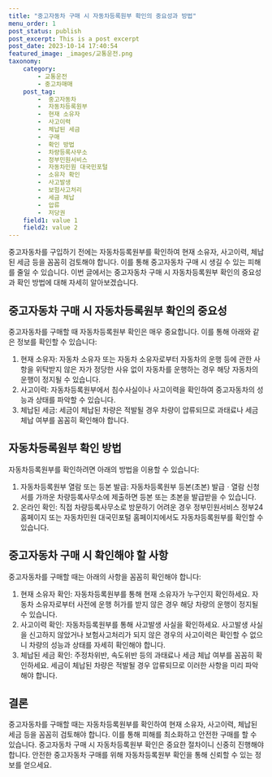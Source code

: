 ```yaml
---
title: "중고자동차 구매 시 자동차등록원부 확인의 중요성과 방법"
menu_order: 1
post_status: publish
post_excerpt: This is a post excerpt
post_date: 2023-10-14 17:40:54
featured_image: _images/교통운전.png
taxonomy:
    category:
        - 교통운전
        - 중고차매매
    post_tag:
        -  중고자동차
        -  자동차등록원부
        -  현재 소유자
        -  사고이력
        -  체납된 세금
        -  구매
        -  확인 방법
        -  차량등록사무소
        -  정부민원서비스
        -  자동차민원 대국민포털
        -  소유자 확인
        -  사고발생
        -  보험사고처리
        -  세금 체납
        -  압류
        -  저당권
    field1: value 1
    field2: value 2
---
```



중고자동차를 구입하기 전에는 자동차등록원부를 확인하여 현재 소유자, 사고이력, 체납된 세금 등을 꼼꼼히 검토해야 합니다. 이를 통해 중고자동차 구매 시 생길 수 있는 피해를 줄일 수 있습니다. 이번 글에서는 중고자동차 구매 시 자동차등록원부 확인의 중요성과 확인 방법에 대해 자세히 알아보겠습니다.

## 중고자동차 구매 시 자동차등록원부 확인의 중요성

중고자동차를 구매할 때 자동차등록원부 확인은 매우 중요합니다. 이를 통해 아래와 같은 정보를 확인할 수 있습니다:

1. 현재 소유자: 자동차 소유자 또는 자동차 소유자로부터 자동차의 운행 등에 관한 사항을 위탁받지 않은 자가 정당한 사유 없이 자동차를 운행하는 경우 해당 자동차의 운행이 정지될 수 있습니다.
2. 사고이력: 자동차등록원부에서 침수사실이나 사고이력을 확인하여 중고자동차의 성능과 상태를 파악할 수 있습니다.
3. 체납된 세금: 세금이 체납된 차량은 적발될 경우 차량이 압류되므로 과태료나 세금 체납 여부를 꼼꼼히 확인해야 합니다.

## 자동차등록원부 확인 방법

자동차등록원부를 확인하려면 아래의 방법을 이용할 수 있습니다:

1. 자동차등록원부 열람 또는 등본 발급: 자동차등록원부 등본(초본) 발급ㆍ열람 신청서를 가까운 차량등록사무소에 제출하면 등본 또는 초본을 발급받을 수 있습니다.
2. 온라인 확인: 직접 차량등록사무소로 방문하기 어려운 경우 정부민원서비스 정부24 홈페이지 또는 자동차민원 대국민포털 홈페이지에서도 자동차등록원부를 확인할 수 있습니다.

## 중고자동차 구매 시 확인해야 할 사항

중고자동차를 구매할 때는 아래의 사항을 꼼꼼히 확인해야 합니다:

1. 현재 소유자 확인: 자동차등록원부를 통해 현재 소유자가 누구인지 확인하세요. 자동차 소유자로부터 사전에 운행 허가를 받지 않은 경우 해당 차량의 운행이 정지될 수 있습니다.
2. 사고이력 확인: 자동차등록원부를 통해 사고발생 사실을 확인하세요. 사고발생 사실을 신고하지 않았거나 보험사고처리가 되지 않은 경우의 사고이력은 확인할 수 없으니 차량의 성능과 상태를 자세히 확인해야 합니다.
3. 체납된 세금 확인: 주정차위반, 속도위반 등의 과태료나 세금 체납 여부를 꼼꼼히 확인하세요. 세금이 체납된 차량은 적발될 경우 압류되므로 이러한 사항을 미리 파악해야 합니다.

## 결론

중고자동차를 구매할 때는 자동차등록원부를 확인하여 현재 소유자, 사고이력, 체납된 세금 등을 꼼꼼히 검토해야 합니다. 이를 통해 피해를 최소화하고 안전한 구매를 할 수 있습니다. 중고자동차 구매 시 자동차등록원부 확인은 중요한 절차이니 신중히 진행해야 합니다. 안전한 중고자동차 구매를 위해 자동차등록원부 확인을 통해 신뢰할 수 있는 정보를 얻으세요.

